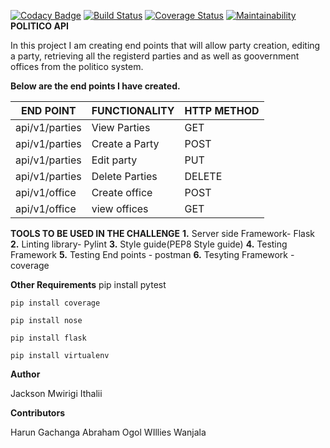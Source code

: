 [![Codacy Badge](https://api.codacy.com/project/badge/Grade/f7bd68661f4148e8bb70aa4f1c25c87e)](https://www.codacy.com/app/Jacksonmwirigi/politico?utm_source=github.com&amp;utm_medium=referral&amp;utm_content=Jacksonmwirigi/politico&amp;utm_campaign=Badge_Grade) [![Build Status](https://travis-ci.org/Jacksonmwirigi/politico.svg?branch=develop)](https://travis-ci.org/Jacksonmwirigi/politico)
[![Coverage Status](https://coveralls.io/repos/github/Jacksonmwirigi/politico/badge.svg?branch=develop)](https://coveralls.io/github/Jacksonmwirigi/politico?branch=develop)
[![Maintainability](https://api.codeclimate.com/v1/badges/7dfc59d33df29d7d5cbf/maintainability)](https://codeclimate.com/github/Jacksonmwirigi/politico/maintainability)
**POLITICO API**

In this project I am creating end points that will allow party creation, editing a party, retrieving all the registerd parties and as well as goovernment offices from the politico system.

**Below are the end points I have created.**

| END POINT | FUNCTIONALITY | HTTP METHOD |
|-----------------|----------------|--------------|
| api/v1/parties | View Parties | GET |
| api/v1/parties | Create a Party | POST |
| api/v1/parties | Edit party | PUT |
| api/v1/parties | Delete Parties| DELETE |
| api/v1/office | Create office | POST |
| api/v1/office | view offices | GET |

**TOOLS TO BE USED IN THE CHALLENGE**
    **1.** Server side Framework- Flask
    **2.** Linting library- Pylint
    **3.** Style guide(PEP8 Style guide)
    **4.** Testing Framework
    **5.** Testing End points - postman
    **6.** Tesyting Framework -coverage

**Other Requirements**
    pip install pytest

    pip install coverage

    pip install nose

    pip install flask

    pip install virtualenv

**Author**

Jackson Mwirigi Ithalii

**Contributors**

Harun Gachanga
Abraham Ogol
WIllies Wanjala
